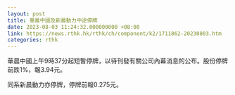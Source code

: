 ```yaml
---
layout: post
title: 華晨中國及新晨動力中途停牌
date: 2023-08-03 11:24:32.000000000 +08:00
link: https://news.rthk.hk/rthk/ch/component/k2/1711862-20230803.htm
categories: rthk
---
```


華晨中國上午9時37分起短暫停牌，以待刊發有關公司內幕消息的公布。股份停牌前跌1%，報3.94元。

同系新晨動力亦停牌，停牌前報0.275元。

